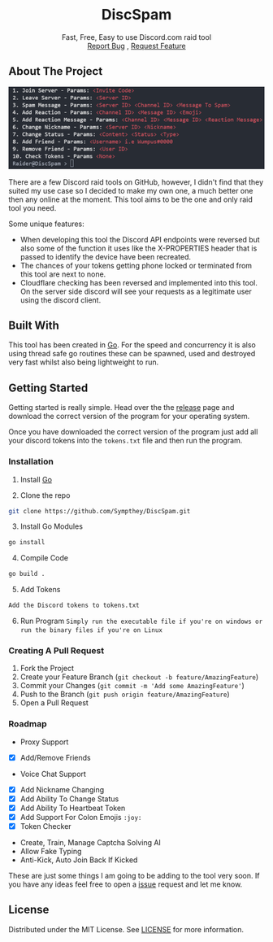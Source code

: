 <br/>
<p align="center">
  <h1 align="center">DiscSpam</h1>

  <p align="center">
    Fast, Free, Easy to use Discord.com raid tool
    <br/>
    <a href="https://github.com/Sympthey/DiscSpam/issues">Report Bug</a>
    ,
    <a href="https://github.com/Sympthey/DiscSpam/issues">Request Feature</a>
  </p>
</p>



## About The Project

![Screen Shot](images/screenshot.png)

There are a few Discord raid tools on GitHub, however, I didn't find that they suited my use case so I decided to make my own one, a much better one then any online at the moment. This tool aims to be the one and only raid tool you need.

Some unique features:
* When developing this tool the Discord API endpoints were reversed but also some of the function it uses like the X-PROPERTIES header that is passed to identify the device have been recreated.
* The chances of your tokens getting phone locked or terminated from this tool are next to none.
* Cloudflare checking has been reversed and implemented into this tool. On the server side discord will see your requests as a legitimate user using the discord client.

## Built With

This tool has been created in [Go](https://golang.org/). For the speed and concurrency it is also using thread safe go routines these can be spawned, used and destroyed very fast whilst also being lightweight to run.

## Getting Started

Getting started is really simple. Head over the the [release](https://github.com/Sympthey/DiscSpam/releases) page and download the correct version of the program for your operating system. 

Once you have downloaded the correct version of the program just add all your discord tokens into the `tokens.txt` file and then run the program.

### Installation

1. Install [Go](https://golang.org/)

2. Clone the repo
```sh
git clone https://github.com/Sympthey/DiscSpam.git
```

3. Install Go Modules
```sh
go install
```

4. Compile Code
```sh
go build .
```

5. Add Tokens
```sh
Add the Discord tokens to tokens.txt
```

6. Run Program
`Simply run the executable file if you're on windows or run the binary files if you're on Linux`

### Creating A Pull Request

1. Fork the Project
2. Create your Feature Branch (`git checkout -b feature/AmazingFeature`)
3. Commit your Changes (`git commit -m 'Add some AmazingFeature'`)
4. Push to the Branch (`git push origin feature/AmazingFeature`)
5. Open a Pull Request

### Roadmap
- Proxy Support
- [x] Add/Remove Friends
- Voice Chat Support
- [x] Add Nickname Changing
- [x] Add Ability To Change Status
- [x] Add Ability To Heartbeat Token
- [x] Add Support For Colon Emojis `:joy:`
- [x] Token Checker
- Create, Train, Manage Captcha Solving AI
- Allow Fake Typing
- Anti-Kick, Auto Join Back If Kicked


These are just some things I am going to be adding to the tool very soon. If you have any ideas feel free to open a [issue](https://github.com/Sympthey/DiscSpam/issues) request and let me know.
    

## License

Distributed under the MIT License. See [LICENSE](https://github.com/Sympthey/DiscSpam/blob/main/LICENSE) for more information.